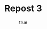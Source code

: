 ---
title: Repost 3
originalPost: https://francisrubio.antaresph.dev/writing/building-websites-with-vanilla/
sourceUrl: https://mstdn.party/@teacherbuknoy/109588727681128694#reblogged-by-109344430663659718
type: repost-of
dtPublished: 2022-12-29T15:03:12Z
author:
  name: "yar"
  photo: https://webmention.io/avatar/files.mstdn.party/364b9142dbd83c1cbd1a061830aa2577305a9e9a1fce03142d4663c0938f7dc9.jpg
  url: https://toot.cafe/@x
---